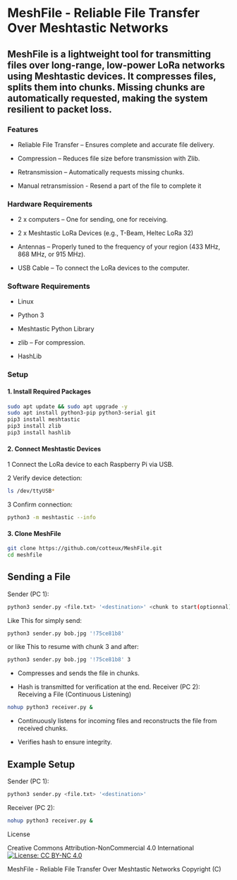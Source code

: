 # MeshFile - Reliable File Transfer Over Meshtastic Networks

## MeshFile is a lightweight tool for transmitting files over long-range, low-power LoRa networks using Meshtastic devices. It compresses files, splits them into chunks. Missing chunks are automatically requested, making the system resilient to packet loss.

### Features

* Reliable File Transfer – Ensures complete and accurate file delivery.

* Compression – Reduces file size before transmission with Zlib.

* Retransmission – Automatically requests missing chunks.
  
* Manual retransmission - Resend a part of the file to complete it

### Hardware Requirements

* 2 x computers – One for sending, one for receiving.

* 2 x Meshtastic LoRa Devices (e.g., T-Beam, Heltec LoRa 32)

* Antennas – Properly tuned to the frequency of your region (433 MHz, 868 MHz, or 915 MHz).

* USB Cable – To connect the LoRa devices to the computer.

### Software Requirements

* Linux

* Python 3

* Meshtastic Python Library

* zlib – For compression.

* HashLib
### Setup


#### 1. Install Required Packages

```bash
sudo apt update && sudo apt upgrade -y
sudo apt install python3-pip python3-serial git
pip3 install meshtastic
pip3 install zlib
pip3 install hashlib
```

#### 2. Connect Meshtastic Devices

1 Connect the LoRa device to each Raspberry Pi via USB.

2 Verify device detection:
```bash
ls /dev/ttyUSB*
```
3 Confirm connection:
```bash
python3 -m meshtastic --info
```
#### 3. Clone MeshFile
```bash
git clone https://github.com/cotteux/MeshFile.git
cd meshfile
```
## Sending a File
Sender (PC 1):
```bash
python3 sender.py <file.txt> '<destination>' <chunk to start(optionnal)>
```
Like This for simply send:
```bash
python3 sender.py bob.jpg '!75ce81b8'
```
or like This to resume with chunk 3 and after: 
```bash
python3 sender.py bob.jpg '!75ce81b8' 3
```
* Compresses and sends the file in chunks.

* Hash is transmitted for verification at the end.
Receiver (PC 2):
Receiving a File (Continuous Listening)
```bash
nohup python3 receiver.py &
```
* Continuously listens for incoming files and reconstructs the file from received chunks.

* Verifies hash to ensure integrity.

## Example Setup

Sender (PC 1):
```bash
python3 sender.py <file.txt> '<destination>'
```
Receiver (PC 2):
```bash
nohup python3 receiver.py &
```
License

Creative Commons Attribution-NonCommercial 4.0 International
[![License: CC BY-NC 4.0](https://img.shields.io/badge/License-CC%20BY--NC%204.0-lightgrey.svg)](http://creativecommons.org/licenses/by-nc/4.0/)

MeshFile - Reliable File Transfer Over Meshtastic Networks
Copyright (C)
